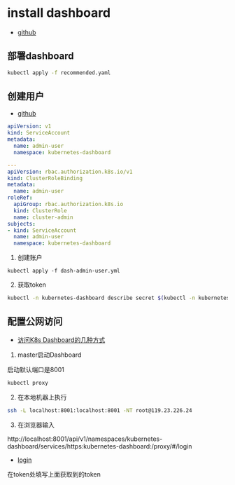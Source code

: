 # install dashboard

- [github](https://github.com/kubernetes/dashboard)

## 部署dashboard

```sh
kubectl apply -f recommended.yaml
```

## 创建用户

- [github](https://github.com/kubernetes/dashboard/blob/master/docs/user/access-control/creating-sample-user.md)

```yaml
apiVersion: v1
kind: ServiceAccount
metadata:
  name: admin-user
  namespace: kubernetes-dashboard

---
apiVersion: rbac.authorization.k8s.io/v1
kind: ClusterRoleBinding
metadata:
  name: admin-user
roleRef:
  apiGroup: rbac.authorization.k8s.io
  kind: ClusterRole
  name: cluster-admin
subjects:
- kind: ServiceAccount
  name: admin-user
  namespace: kubernetes-dashboard
```

1. 创建账户

```
kubectl apply -f dash-admin-user.yml
```

2. 获取token

```sh
kubectl -n kubernetes-dashboard describe secret $(kubectl -n kubernetes-dashboard get secret | grep admin-user | awk '{print $1}')
```

## 配置公网访问

- [访问K8s Dashboard的几种方式](https://segmentfault.com/a/1190000023130407)

1. master启动Dashboard

启动默认端口是8001

```sh
kubectl proxy
```

2. 在本地机器上执行

```sh
ssh -L localhost:8001:localhost:8001 -NT root@119.23.226.24
```

3. 在浏览器输入

http://localhost:8001/api/v1/namespaces/kubernetes-dashboard/services/https:kubernetes-dashboard:/proxy/#/login

- [login](http://localhost:8001/api/v1/namespaces/kubernetes-dashboard/services/https:kubernetes-dashboard:/proxy/#/login)

在token处填写上面获取到的token

